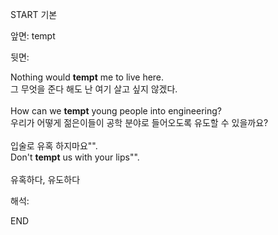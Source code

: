 START
기본

앞면:
tempt


뒷면:
<div>Nothing would <strong>tempt</strong> me to live here. </div><div>그 무엇을 준다 해도 난 여기 살고 싶지 않겠다.<br><br><div>How can we <strong>tempt</strong> young people into engineering? </div><div>우리가 어떻게 젊은이들이 공학 분야로 들어오도록 유도할 수 있을까요?</div><div><br></div><div>입술로 유혹 하지마요"".<br></div><div><div><div>Don't <strong>tempt</strong> us with your lips"".<br><br>유혹하다, 유도하다<br></div></div></div></div>


해석:

END
